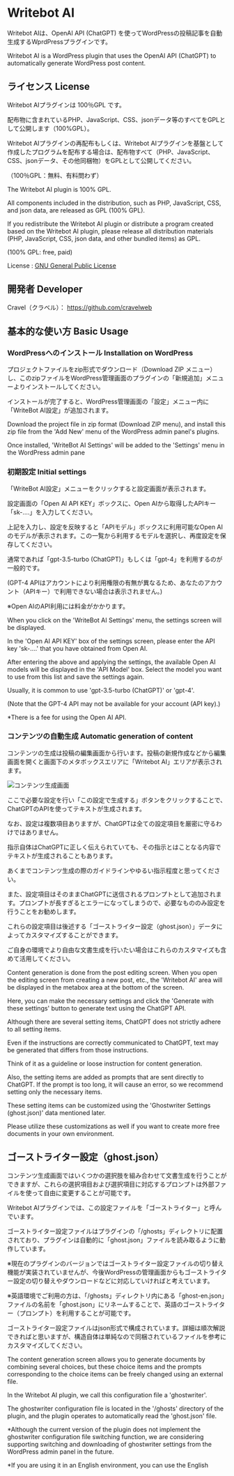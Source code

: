 # Writebot AI

Writebot AIは、OpenAI API (ChatGPT) を使ってWordPressの投稿記事を自動生成するWprdPressプラグインです。

Writebot AI is a WordPress plugin that uses the OpenAI API (ChatGPT) to automatically generate WordPress post content.

## ライセンス License

Writebot AIプラグインは 100％GPL です。

配布物に含まれているPHP、JavaScript、CSS、jsonデータ等のすべてをGPLとして公開します（100%GPL）。


Writebot AIプラグインの再配布もしくは、Writebot AIプラグインを基盤として作成したプログラムを配布する場合は、配布物すべて（PHP、JavaScript、CSS、jsonデータ、その他同梱物）をGPLとして公開してください。

（100％GPL：無料、有料問わず）

The Writebot AI plugin is 100% GPL.

All components included in the distribution, such as PHP, JavaScript, CSS, and json data, are released as GPL (100% GPL).


If you redistribute the Writebot AI plugin or distribute a program created based on the Writebot AI plugin, please release all distribution materials (PHP, JavaScript, CSS, json data, and other bundled items) as GPL.

(100% GPL: free, paid)


License : [GNU General Public License](http://www.gnu.org/licenses/gpl-2.0.html)

## 開発者 Developer

Cravel（クラベル）： https://github.com/cravelweb


## 基本的な使い方 Basic Usage

### WordPressへのインストール Installation on WordPress

プロジェクトファイルをzip形式でダウンロード（Download ZIP メニュー）し、このzipファイルをWordPress管理画面のプラグインの「新規追加」メニューよりインストールしてください。

インストールが完了すると、WordPress管理画面の「設定」メニュー内に「WriteBot AI設定」が追加されます。

Download the project file in zip format (Download ZIP menu), and install this zip file from the 'Add New' menu of the WordPress admin panel's plugins.

Once installed, 'WriteBot AI Settings' will be added to the 'Settings' menu in the WordPress admin pane


### 初期設定 Initial settings

「WriteBot AI設定」メニューをクリックすると設定画面が表示されます。

設定画面の「Open AI API KEY」ボックスに、Open AIから取得したAPIキー「sk-....」を入力してください。

上記を入力し、設定を反映すると「APIモデル」ボックスに利用可能なOpen AIのモデルが表示されます。この一覧から利用するモデルを選択し、再度設定を保存してください。

通常であれば「gpt-3.5-turbo (ChatGPT)」もしくは「gpt-4」を利用するのが一般的です。

(GPT-4 APIはアカウントにより利用権限の有無が異なるため、あなたのアカウント（APIキー）で利用できない場合は表示されません。)


※Open AIのAPI利用には料金がかかります。

When you click on the 'WriteBot AI Settings' menu, the settings screen will be displayed.

In the 'Open AI API KEY' box of the settings screen, please enter the API key 'sk-....' that you have obtained from Open AI.

After entering the above and applying the settings, the available Open AI models will be displayed in the 'API Model' box. Select the model you want to use from this list and save the settings again.

Usually, it is common to use 'gpt-3.5-turbo (ChatGPT)' or 'gpt-4'.

(Note that the GPT-4 API may not be available for your account (API key).)


*There is a fee for using the Open AI API.


### コンテンツの自動生成 Automatic generation of content

コンテンツの生成は投稿の編集画面から行います。投稿の新規作成などから編集画面を開くと画面下のメタボックスエリアに「Writebot AI」エリアが表示されます。

![コンテンツ生成画面](https://github.com/cravelweb/writebot/blob/main/img/manual_001.png)

ここで必要な設定を行い「この設定で生成する」ボタンをクリックすることで、ChatGPTのAPIを使ってテキストが生成されます。

なお、設定は複数項目ありますが、ChatGPTは全ての設定項目を厳密に守るわけではありません。

指示自体はChatGPTに正しく伝えられていても、その指示とはことなる内容でテキストが生成されることもあります。

あくまでコンテンツ生成の際のガイドラインやゆるい指示程度と思ってください。

また、設定項目はそのままChatGPTに送信されるプロンプトとして追加されます。プロンプトが長すぎるとエラーになってしまうので、必要なもののみ設定を行うことをお勧めします。

これらの設定項目は後述する「ゴーストライター設定（ghost.json）」データによってカスタマイズすることができます。

ご自身の環境でより自由な文書生成を行いたい場合はこれらのカスタマイズも含めて活用してください。

Content generation is done from the post editing screen. When you open the editing screen from creating a new post, etc., the 'Writebot AI' area will be displayed in the metabox area at the bottom of the screen.

Here, you can make the necessary settings and click the 'Generate with these settings' button to generate text using the ChatGPT API.

Although there are several setting items, ChatGPT does not strictly adhere to all setting items.

Even if the instructions are correctly communicated to ChatGPT, text may be generated that differs from those instructions.

Think of it as a guideline or loose instruction for content generation.

Also, the setting items are added as prompts that are sent directly to ChatGPT. If the prompt is too long, it will cause an error, so we recommend setting only the necessary items.

These setting items can be customized using the 'Ghostwriter Settings (ghost.json)' data mentioned later.

Please utilize these customizations as well if you want to create more free documents in your own environment.



## ゴーストライター設定（ghost.json）

コンテンツ生成画面ではいくつかの選択肢を組み合わせて文書生成を行うことができますが、これらの選択項目および選択項目に対応するプロンプトは外部ファイルを使って自由に変更することが可能です。

Writebot AIプラグインでは、この設定ファイルを「ゴーストライター」と呼んでいます。

ゴーストライター設定ファイルはプラグインの「/ghosts」ディレクトリに配置されており、プラグインは自動的に「ghost.json」ファイルを読み取るように動作しています。

※現在のプラグインのバージョンではゴーストライター設定ファイルの切り替え機能が実装されていませんが、今後WordPressの管理画面からもゴーストライター設定の切り替えやダウンロードなどに対応していければと考えています。

※英語環境でご利用の方は、「/ghosts」ディレクトリ内にある「ghost-en.json」ファイルの名前を「ghost.json」にリネームすることで、英語のゴーストライター（プロンプト）を利用することが可能です。

ゴーストライター設定ファイルはjson形式で構成されています。詳細は順次解説できればと思いますが、構造自体は単純なので同梱されているファイルを参考にカスタマイズしてください。

The content generation screen allows you to generate documents by combining several choices, but these choice items and the prompts corresponding to the choice items can be freely changed using an external file.

In the Writebot AI plugin, we call this configuration file a 'ghostwriter'.

The ghostwriter configuration file is located in the '/ghosts' directory of the plugin, and the plugin operates to automatically read the 'ghost.json' file.

*Although the current version of the plugin does not implement the ghostwriter configuration file switching function, we are considering supporting switching and downloading of ghostwriter settings from the WordPress admin panel in the future.

*If you are using it in an English environment, you can use the English


